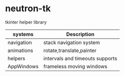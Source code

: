 # neutron-tk
tkinter helper library

| systems | Description |
| --- | --- |
| navigation | stack navigation system |
| animations | rotate,translate,painter |
| helpers | intervals and timeouts supports |
| AppWindows | frameless moving windows |






